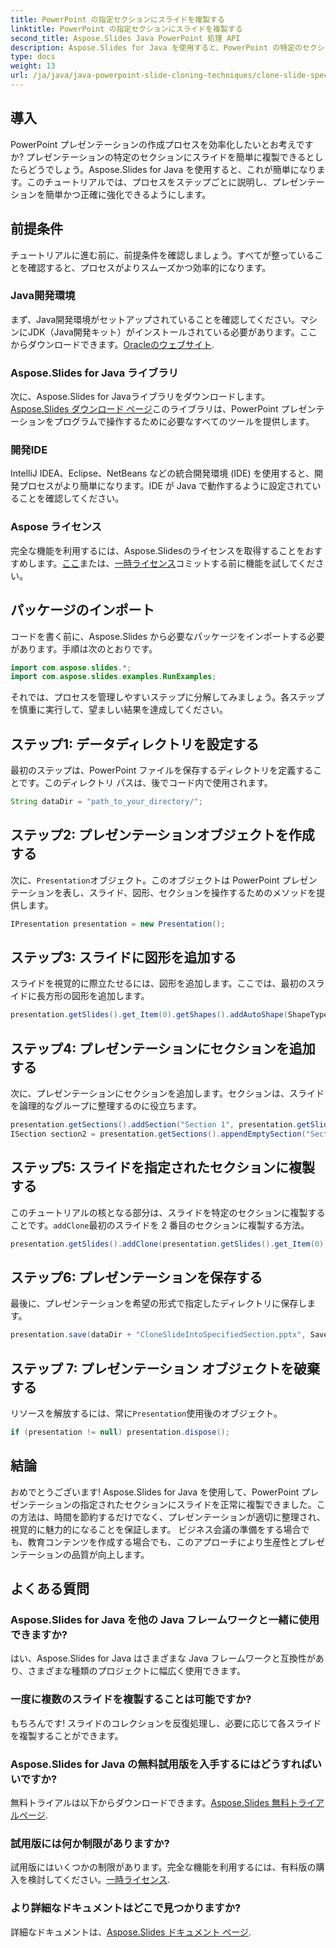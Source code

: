 ```yaml
---
title: PowerPoint の指定セクションにスライドを複製する
linktitle: PowerPoint の指定セクションにスライドを複製する
second_title: Aspose.Slides Java PowerPoint 処理 API
description: Aspose.Slides for Java を使用すると、PowerPoint の特定のセクションにスライドを簡単に複製できます。このステップ バイ ステップ ガイドを使用してプレゼンテーションを強化します。
type: docs
weight: 13
url: /ja/java/java-powerpoint-slide-cloning-techniques/clone-slide-specified-section-powerpoint/
---
```

## 導入
PowerPoint プレゼンテーションの作成プロセスを効率化したいとお考えですか? プレゼンテーションの特定のセクションにスライドを簡単に複製できるとしたらどうでしょう。Aspose.Slides for Java を使用すると、これが簡単になります。このチュートリアルでは、プロセスをステップごとに説明し、プレゼンテーションを簡単かつ正確に強化できるようにします。
## 前提条件
チュートリアルに進む前に、前提条件を確認しましょう。すべてが整っていることを確認すると、プロセスがよりスムーズかつ効率的になります。
### Java開発環境
まず、Java開発環境がセットアップされていることを確認してください。マシンにJDK（Java開発キット）がインストールされている必要があります。ここからダウンロードできます。[Oracleのウェブサイト](https://www.oracle.com/java/technologies/javase-downloads.html).
### Aspose.Slides for Java ライブラリ
次に、Aspose.Slides for Javaライブラリをダウンロードします。[Aspose.Slides ダウンロード ページ](https://releases.aspose.com/slides/java/)このライブラリは、PowerPoint プレゼンテーションをプログラムで操作するために必要なすべてのツールを提供します。
### 開発IDE
IntelliJ IDEA、Eclipse、NetBeans などの統合開発環境 (IDE) を使用すると、開発プロセスがより簡単になります。IDE が Java で動作するように設定されていることを確認してください。
### Aspose ライセンス
完全な機能を利用するには、Aspose.Slidesのライセンスを取得することをおすすめします。[ここ](https://purchase.aspose.com/buy)または、[一時ライセンス](https://purchase.aspose.com/temporary-license/)コミットする前に機能を試してください。
## パッケージのインポート
コードを書く前に、Aspose.Slides から必要なパッケージをインポートする必要があります。手順は次のとおりです。
```java
import com.aspose.slides.*;
import com.aspose.slides.examples.RunExamples;
```
それでは、プロセスを管理しやすいステップに分解してみましょう。各ステップを慎重に実行して、望ましい結果を達成してください。
## ステップ1: データディレクトリを設定する
最初のステップは、PowerPoint ファイルを保存するディレクトリを定義することです。このディレクトリ パスは、後でコード内で使用されます。
```java
String dataDir = "path_to_your_directory/";
```
## ステップ2: プレゼンテーションオブジェクトを作成する
次に、`Presentation`オブジェクト。このオブジェクトは PowerPoint プレゼンテーションを表し、スライド、図形、セクションを操作するためのメソッドを提供します。
```java
IPresentation presentation = new Presentation();
```
## ステップ3: スライドに図形を追加する
スライドを視覚的に際立たせるには、図形を追加します。ここでは、最初のスライドに長方形の図形を追加します。
```java
presentation.getSlides().get_Item(0).getShapes().addAutoShape(ShapeType.Rectangle, 200, 50, 300, 100);
```
## ステップ4: プレゼンテーションにセクションを追加する
次に、プレゼンテーションにセクションを追加します。セクションは、スライドを論理的なグループに整理するのに役立ちます。
```java
presentation.getSections().addSection("Section 1", presentation.getSlides().get_Item(0));
ISection section2 = presentation.getSections().appendEmptySection("Section 2");
```
## ステップ5: スライドを指定されたセクションに複製する
このチュートリアルの核となる部分は、スライドを特定のセクションに複製することです。`addClone`最初のスライドを 2 番目のセクションに複製する方法。
```java
presentation.getSlides().addClone(presentation.getSlides().get_Item(0), section2);
```
## ステップ6: プレゼンテーションを保存する
最後に、プレゼンテーションを希望の形式で指定したディレクトリに保存します。
```java
presentation.save(dataDir + "CloneSlideIntoSpecifiedSection.pptx", SaveFormat.Pptx);
```
## ステップ 7: プレゼンテーション オブジェクトを破棄する
リソースを解放するには、常に`Presentation`使用後のオブジェクト。
```java
if (presentation != null) presentation.dispose();
```
## 結論
おめでとうございます! Aspose.Slides for Java を使用して、PowerPoint プレゼンテーションの指定されたセクションにスライドを正常に複製できました。この方法は、時間を節約するだけでなく、プレゼンテーションが適切に整理され、視覚的に魅力的になることを保証します。 
ビジネス会議の準備をする場合でも、教育コンテンツを作成する場合でも、このアプローチにより生産性とプレゼンテーションの品質が向上します。
## よくある質問
### Aspose.Slides for Java を他の Java フレームワークと一緒に使用できますか?
はい、Aspose.Slides for Java はさまざまな Java フレームワークと互換性があり、さまざまな種類のプロジェクトに幅広く使用できます。
### 一度に複数のスライドを複製することは可能ですか?
もちろんです! スライドのコレクションを反復処理し、必要に応じて各スライドを複製することができます。
### Aspose.Slides for Java の無料試用版を入手するにはどうすればいいですか?
無料トライアルは以下からダウンロードできます。[Aspose.Slides 無料トライアルページ](https://releases.aspose.com/).
### 試用版には何か制限がありますか?
試用版にはいくつかの制限があります。完全な機能を利用するには、有料版の購入を検討してください。[一時ライセンス](https://purchase.aspose.com/temporary-license/).
### より詳細なドキュメントはどこで見つかりますか?
詳細なドキュメントは、[Aspose.Slides ドキュメント ページ](https://reference.aspose.com/slides/java/).
